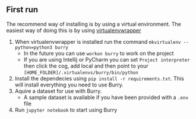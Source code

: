## First run
The recommend way of installing is by using a virtual environment. The easiest way of doing this is by using [virtualenvwrapper](https://virtualenvwrapper.readthedocs.io/en/latest/install.html#quick-start)

1. When virtualenvwrapper is installed run the command `mkvirtualenv --python=python3 burry`
    * In the future you can use `workon burry` to work on the project 
    * If you are using Intellij or PyCharm you can set `Project interpreter` then click the cog, add local and then point to your `[HOME_FOLDER]/.virtualenvs/burry/bin/python`
1. Install the dependecies using `pip install -r requirements.txt`. This will install everything you need to use Burry.
1. Aquire a dataset for use with Burry.
    * A sample dataset is available if you have been provided with a `.env` file
1. Run `jupyter notebook` to start using Burry
